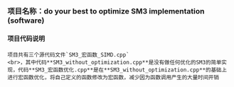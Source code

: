 ### 项目名称：do your best to optimize SM3 implementation (software)
#### 项目代码说明
    项目共有三个源代码文件`SM3_宏函数_SIMD.cpp`
	<br>，其中代码**SM3_without_optimization.cpp**是没有做任何优化的SM3的简单实现，代码**SM3_宏函数优化.cpp**是在**SM3_without_optimization.cpp**的基础上进行宏函数优化，将自己定义的函数修改为宏函数，减少因为函数调用产生的大量时间开销
